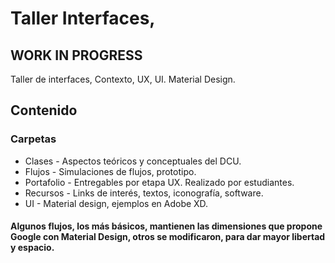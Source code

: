 # Taller Interfaces,
## WORK IN PROGRESS
Taller de interfaces, Contexto, UX, UI. Material Design.

## Contenido

### Carpetas
* Clases - Aspectos teóricos y conceptuales del DCU.
* Flujos - Simulaciones de flujos, prototipo.
* Portafolio - Entregables por etapa UX. Realizado por estudiantes.
* Recursos - Links de interés, textos, iconografía, software.
* UI - Material design, ejemplos en Adobe XD.



#### Algunos flujos, los más básicos, mantienen las dimensiones que propone Google con Material Design, otros se modificaron, para dar mayor libertad y espacio.
